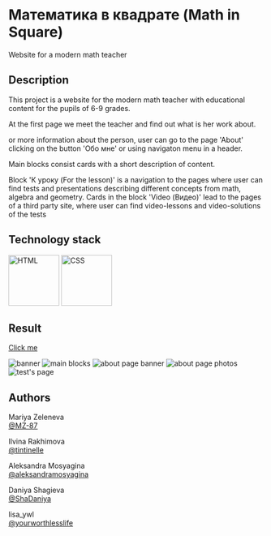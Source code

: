# Математика в квадрате (Math in Square)

Website for a modern math teacher

## Description

<p>This project is a website for the modern math teacher with educational content for the pupils of 6-9 grades.</p>
<p>At the first page we meet the teacher and find out what is her work about.</p>
<p>or more information about the person, user can go to the page 'About' clicking on the button 'Обо мне' or using navigaton menu in a header.</p>
<p>Main blocks consist cards with a short description of content. </p>
<p>Block 'К уроку (For the lesson)' is a navigation to the pages where user can find tests and presentations describing different concepts from math, algebra and geometry.
Cards in the block 'Video (Видео)' lead to the pages of a third party site, where user can find video-lessons and video-solutions of the tests</p>


## Technology stack
<p>
<img src="assets/img/readMe/HTML.png" alt="HTML" width="100rem"/>
<img src="assets/img/readMe/CSS.png" alt="CSS" width="100rem"/>
</p>


## Result

[Сlick me](https://tintinelle.github.io/Mathteacher-website/)
<p> 
<img src="assets/img/readMe/banner.png" alt="banner"/>
<img src="assets/img/readMe/main-blocks.png" alt="main blocks"/>
<img src="assets/img/readMe/about.png" alt="about page banner"/>
<img src="assets/img/readMe/about2.png" alt="about page photos"/>
<img src="assets/img/readMe/work.png" alt="test's page"/>
</p>


## Authors

Mariya Zeleneva<br>
[@MZ-87](https://github.com/MZ-87)

Ilvina Rakhimova<br>
[@tintinelle](https://github.com/tintinelle)

Aleksandra Mosyagina<br>
[@aleksandramosyagina](https://github.com/aleksandramosyagina)

Daniya Shagieva <br>
[@ShaDaniya](https://github.com/ShaDaniya)

lisa_ywl<br>
[@yourworthlesslife](https://github.com/yourworthlesslife)

